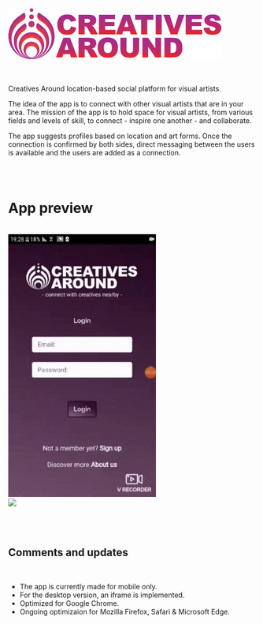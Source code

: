 <br/> ![Screenshot](ca_redpurplelogo.png) <br/> <br/> <br/>

Creatives Around location-based social platform for visual artists.

The idea of the app is to connect with other visual artists that are in your area.
The mission of the app is to hold space for visual artists,
from various fields and levels of skill,
to connect - inspire one another - and collaborate.

The app suggests profiles based on location and art forms.
Once the connection is confirmed by both sides, direct messaging between the users is available and the users are added as a connection.

<br/><br/> 
# App preview
<br/>
<img src="https://github.com/mor-solomonov/creatives-around-frontend/blob/master/Animated%20GIF-downsized_large.gif?raw=true" width="300"/>
<br/>
<img src="https://github.com/mor-solomonov/creatives-around-frontend/blob/master/Animated%20GIF-downsized_large2.gif?raw=true" width="300"/>


 <br/><br/>
 ## Comments and updates
<br/>

* The app is currently made for mobile only.
* For the desktop version, an iframe is implemented.
* Optimized for Google Chrome.
* Ongoing optimizaion for Mozilla Firefox, Safari & Microsoft Edge.





